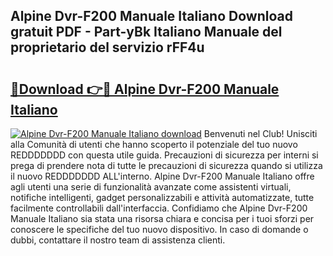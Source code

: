 ## Alpine Dvr-F200 Manuale Italiano Download gratuit PDF - Part-yBk Italiano Manuale del proprietario del servizio rFF4u

# <h2><a href="http://dfdh1hs.blite.top/?on=Alpine+Dvr-F200+Manuale+Italiano">🔗Download 👉🔴 Alpine Dvr-F200 Manuale Italiano</a></h2>

[![Alpine Dvr-F200 Manuale Italiano download](https://i.imgur.com/lujVjoI.png)](http://dfdh1hs.blite.top/?on=Alpine+Dvr-F200+Manuale+Italiano)
Benvenuti nel Club! Unisciti alla Comunità di utenti che hanno scoperto il potenziale del tuo nuovo REDDDDDDD con questa utile guida. Precauzioni di sicurezza per interni si prega di prendere nota di tutte le precauzioni di sicurezza quando si utilizza il nuovo REDDDDDDD ALL'interno. Alpine Dvr-F200 Manuale Italiano offre agli utenti una serie di funzionalità avanzate come assistenti virtuali, notifiche intelligenti, gadget personalizzabili e attività automatizzate, tutte facilmente controllabili dall'interfaccia. Confidiamo che Alpine Dvr-F200 Manuale Italiano sia stata una risorsa chiara e concisa per i tuoi sforzi per conoscere le specifiche del tuo nuovo dispositivo. In caso di domande o dubbi, contattare il nostro team di assistenza clienti.

